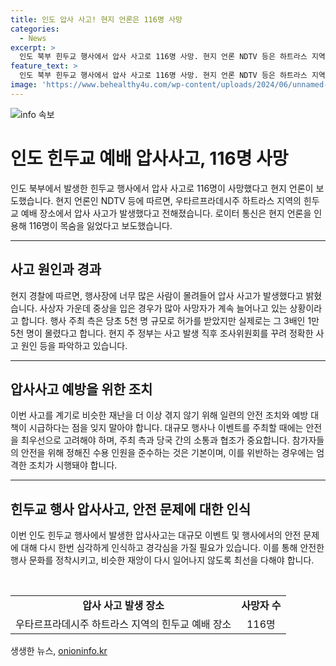 ```yaml
---
title: 인도 압사 사고! 현지 언론은 116명 사망
categories:
  - News
excerpt: >
  인도 북부 힌두교 행사에서 압사 사고로 116명 사망. 현지 언론 NDTV 등은 하트라스 지역에서 발생했다고 전했으며, 부상자 중 중상자가 많아 사망자 수는 증가 중. 인근 병원으로 옮겨진 부상자들이 지속되고 있으며, 현지 경찰은 천막으로 만들어진 행사장에 사람이 너무 많아 압사 사고가 발생했다고 설명했습니다. 현지 정부는 사고 원인을 조사 중이며, 행사 주최 측은 허가를 초과하는 참석자 수에 대한 판문점을 받았습니다.
feature_text: >
  인도 북부 힌두교 행사에서 압사 사고로 116명 사망. 현지 언론 NDTV 등은 하트라스 지역에서 발생했다고 전했으며, 부상자 중 중상자가 많아 사망자 수는 증가 중. 인근 병원으로 옮겨진 부상자들이 지속되고 있으며, 현지 경찰은 천막으로 만들어진 행사장에 사람이 너무 많아 압사 사고가 발생했다고 설명했습니다. 현지 정부는 사고 원인을 조사 중이며, 행사 주최 측은 허가를 초과하는 참석자 수에 대한 판문점을 받았습니다.
image: 'https://www.behealthy4u.com/wp-content/uploads/2024/06/unnamed-file.png'
---
```


<p><img src="https://www.behealthy4u.com/wp-content/uploads/2024/06/unnamed-file.png" alt="info 속보" /></p>

<h1 data-ke-size="size36">인도 힌두교 예배 압사사고, 116명 사망</h1>

<p data-ke-size="size16">인도 북부에서 발생한 힌두교 행사에서 압사 사고로 116명이 사망했다고 현지 언론이 보도했습니다. 현지 언론인 NDTV 등에 따르면, 우타르프라데시주 하트라스 지역의 힌두교 예배 장소에서 압사 사고가 발생했다고 전해졌습니다. 로이터 통신은 현지 언론을 인용해 116명이 목숨을 잃었다고 보도했습니다.</p>

<hr>

<h2 data-ke-size="size26">사고 원인과 경과</h2>

<p data-ke-size="size16">현지 경찰에 따르면, 행사장에 너무 많은 사람이 몰려들어 압사 사고가 발생했다고 밝혔습니다. 사상자 가운데 중상을 입은 경우가 많아 사망자가 계속 늘어나고 있는 상황이라고 합니다. 행사 주최 측은 당초 5천 명 규모로 허가를 받았지만 실제로는 그 3배인 1만 5천 명이 몰렸다고 합니다. 현지 주 정부는 사고 발생 직후 조사위원회를 꾸려 정확한 사고 원인 등을 파악하고 있습니다.</p>

<hr>

<h2 data-ke-size="size26">압사사고 예방을 위한 조치</h2>

<p data-ke-size="size16">이번 사고를 계기로 비슷한 재난을 더 이상 겪지 않기 위해 일련의 안전 조치와 예방 대책이 시급하다는 점을 잊지 말아야 합니다. 대규모 행사나 이벤트를 주최할 때에는 안전을 최우선으로 고려해야 하며, 주최 측과 당국 간의 소통과 협조가 중요합니다. 참가자들의 안전을 위해 정해진 수용 인원을 준수하는 것은 기본이며, 이를 위반하는 경우에는 엄격한 조치가 시행돼야 합니다.</p>

<hr>

<h2 data-ke-size="size26">힌두교 행사 압사사고, 안전 문제에 대한 인식</h2>

<p data-ke-size="size16">이번 인도 힌두교 행사에서 발생한 압사사고는 대규모 이벤트 및 행사에서의 안전 문제에 대해 다시 한번 심각하게 인식하고 경각심을 가질 필요가 있습니다. 이를 통해 안전한 행사 문화를 정착시키고, 비슷한 재앙이 다시 일어나지 않도록 최선을 다해야 합니다.</p>

<p data-ke-size="size16">&nbsp;</p>

<table>
    <tbody>
        <tr>
            <td style="text-align: center; height: 17px;"><b>압사 사고 발생 장소</b></td>
            <td style="text-align: center; height: 17px;"><b>사망자 수</b></td>
        </tr>
        <tr>
            <td style="text-align: center; height: 17px;">우타르프라데시주 하트라스 지역의 힌두교 예배 장소</td>
            <td style="text-align: center; height: 17px;">116명</td>
        </tr>
    </tbody>
</table>
생생한 뉴스, <a href="https://onioninfo.kr" rel="dofollow">onioninfo.kr</a>


